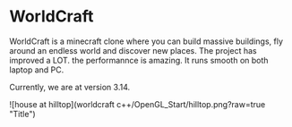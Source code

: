 # WorldCraft
WorldCraft is a minecraft clone where you can build massive buildings, fly around an endless world and discover new places.
The project has improved a LOT. the performannce is amazing. It runs smooth on both laptop and PC.

Currently, we are at version 3.14.

![house at hilltop](worldcraft c++/OpenGL_Start/hilltop.png?raw=true "Title")
